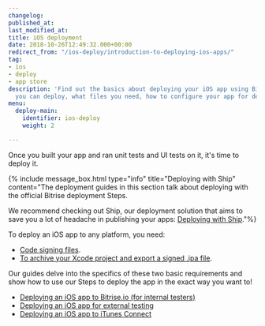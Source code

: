 ```yaml
---
changelog:
published_at:
last_modified_at:
title: iOS deployment
date: 2018-10-26T12:49:32.000+00:00
redirect_from: "/ios-deploy/introduction-to-deploying-ios-apps/"
tag:
- ios
- deploy
- app store
description: 'Find out the basics about deploying your iOS app using Bitrise: where
  you can deploy, what files you need, how to configure your app for deployment. '
menu:
  deploy-main:
    identifier: ios-deploy
    weight: 2

---
```

Once you built your app and ran unit tests and UI tests on it, it's time to deploy it.

{% include message_box.html type="info" title="Deploying with Ship" content="The deployment guides in this section talk about deploying with the official Bitrise deployment Steps. 

We recommend checking out Ship, our deployment solution that aims to save you a lot of headache in publishing your apps: [Deploying with Ship](/deploy/ship/)."%}

To deploy an iOS app to any platform, you need:

* [Code signing files](/code-signing/ios-code-signing/code-signing/).
* [To archive your Xcode project and export a signed .ipa file](/code-signing/ios-code-signing/create-signed-ipa-for-xcode/).

Our guides delve into the specifics of these two basic requirements and show how to use our Steps to deploy the app in the exact way you want to!

* [Deploying an iOS app to Bitrise.io (for internal testers)](/deploy/ios-deploy/deploying-an-ios-app-to-bitrise-io/)
* [Deploying an iOS app for external testing](/deploy/ios-deploy/deploying-an-ios-app-for-external-testing/)
* [Deploying an iOS app to iTunes Connect](/deploy/ios-deploy/deploying-an-ios-app-to-itunes-connect/)